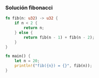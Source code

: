 ### Solución fibonacci

```rust
fn fib(n: u32) -> u32 {
    if n < 2 {
        return n;
    } else {
        return fib(n - 1) + fib(n - 2);
    }
}

fn main() {
    let n = 20;
    println!("fib({n}) = {}", fib(n));
}

```